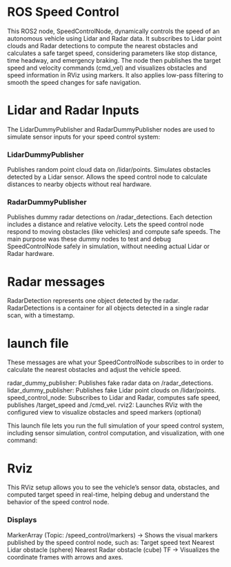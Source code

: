 # ROS Speed Control
This ROS2 node, SpeedControlNode, dynamically controls the speed of an autonomous vehicle using Lidar and Radar data. It subscribes to Lidar point clouds and Radar detections to compute the nearest obstacles and calculates a safe target speed, considering parameters like stop distance, time headway, and emergency braking. The node then publishes the target speed and velocity commands (cmd_vel) and visualizes obstacles and speed information in RViz using markers. It also applies low-pass filtering to smooth the speed changes for safe navigation.

# Lidar and Radar Inputs
The LidarDummyPublisher and RadarDummyPublisher nodes are used to simulate sensor inputs for your speed control system:
### LidarDummyPublisher
Publishes random point cloud data on /lidar/points.
Simulates obstacles detected by a Lidar sensor.
Allows the speed control node to calculate distances to nearby objects without real hardware.

### RadarDummyPublisher
Publishes dummy radar detections on /radar_detections.
Each detection includes a distance and relative velocity.
Lets the speed control node respond to moving obstacles (like vehicles) and compute safe speeds.
The main purpose was these dummy nodes to test and debug SpeedControlNode safely in simulation, without needing actual Lidar or Radar hardware.

# Radar messages

RadarDetection represents one object detected by the radar.
RadarDetections is a container for all objects detected in a single radar scan, with a timestamp.

# launch file
These messages are what your SpeedControlNode subscribes to in order to calculate the nearest obstacles and adjust the vehicle speed.

radar_dummy_publisher: Publishes fake radar data on /radar_detections.
lidar_dummy_publisher: Publishes fake Lidar point clouds on /lidar/points.
speed_control_node: Subscribes to Lidar and Radar, computes safe speed, publishes /target_speed and /cmd_vel.
rviz2: Launches RViz with the configured view to visualize obstacles and speed markers (optional)

This launch file lets you run the full simulation of your speed control system, including sensor simulation, control computation, and visualization, with one command:

# Rviz
This RViz setup allows you to see the vehicle’s sensor data, obstacles, and computed target speed in real-time, helping debug and understand the behavior of the speed control node.

### Displays
MarkerArray (Topic: /speed_control/markers) → Shows the visual markers published by the speed control node, such as:
Target speed text
Nearest Lidar obstacle (sphere)
Nearest Radar obstacle (cube)
TF → Visualizes the coordinate frames with arrows and axes.
